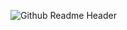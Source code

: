 ![Github Readme Header](https://user-images.githubusercontent.com/83256563/174187252-cfa3f55d-e830-4ad3-8803-75fa13c442c8.png)
